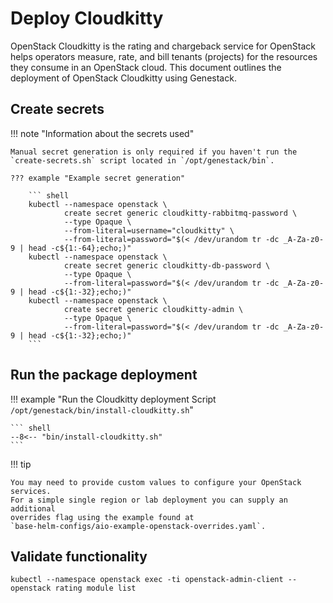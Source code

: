 # Deploy Cloudkitty

OpenStack Cloudkitty is the rating and chargeback service for OpenStack 
helps operators measure, rate, and bill tenants (projects) for the resources 
they consume in an OpenStack cloud. 
This document outlines the deployment of OpenStack Cloudkitty using Genestack.

## Create secrets

!!! note "Information about the secrets used"

    Manual secret generation is only required if you haven't run the
    `create-secrets.sh` script located in `/opt/genestack/bin`.

    ??? example "Example secret generation"

        ``` shell
        kubectl --namespace openstack \
                create secret generic cloudkitty-rabbitmq-password \
                --type Opaque \
                --from-literal=username="cloudkitty" \
                --from-literal=password="$(< /dev/urandom tr -dc _A-Za-z0-9 | head -c${1:-64};echo;)"
        kubectl --namespace openstack \
                create secret generic cloudkitty-db-password \
                --type Opaque \
                --from-literal=password="$(< /dev/urandom tr -dc _A-Za-z0-9 | head -c${1:-32};echo;)"
        kubectl --namespace openstack \
                create secret generic cloudkitty-admin \
                --type Opaque \
                --from-literal=password="$(< /dev/urandom tr -dc _A-Za-z0-9 | head -c${1:-32};echo;)"
        ```

## Run the package deployment

!!! example "Run the Cloudkitty deployment Script `/opt/genestack/bin/install-cloudkitty.sh`"

    ``` shell
    --8<-- "bin/install-cloudkitty.sh"
    ```

!!! tip

    You may need to provide custom values to configure your OpenStack services.
    For a simple single region or lab deployment you can supply an additional
    overrides flag using the example found at
    `base-helm-configs/aio-example-openstack-overrides.yaml`.

## Validate functionality

``` shell
kubectl --namespace openstack exec -ti openstack-admin-client -- openstack rating module list
```
